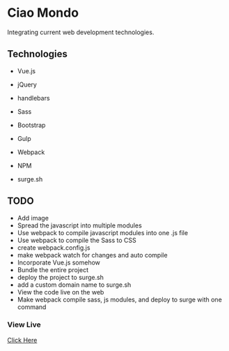 # Ciao Mondo

Integrating current web development technologies.

## Technologies

 - Vue.js
 - jQuery
 - handlebars

 - Sass
 - Bootstrap

 - Gulp
 - Webpack
 - NPM

 - surge.sh

## TODO

- Add image
- Spread the javascript into multiple modules
- Use webpack to compile javascript modules into one .js file
- Use webpack to compile the Sass to CSS
- create webpack.config.js
- make webpack watch for changes and auto compile
- Incorporate Vue.js somehow
- Bundle the entire project
- deploy the project to surge.sh
- add a custom domain name to surge.sh
- View the code live on the web
- Make webpack compile sass, js modules, and deploy to surge with one command

### View Live

[Click Here](http://sore-nail.surge.sh/)

